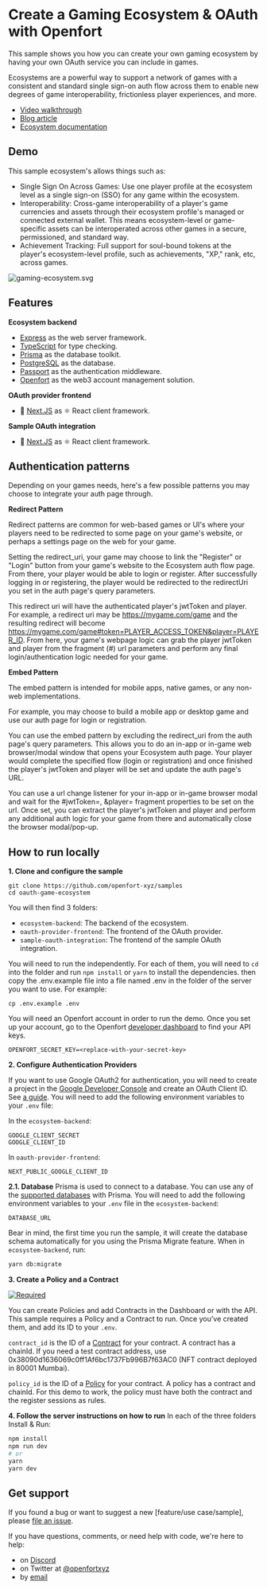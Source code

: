 # Create a Gaming Ecosystem & OAuth with Openfort

This sample shows you how you can create your own gaming ecosystem by having your own OAuth service you can include in games.

Ecosystems are a powerful way to support a network of games with a consistent and standard single sign-on auth flow across them to enable new degrees of game interoperability, frictionless player experiences, and more.

- [Video walkthrough](https://youtu.be/s8wMDpTTzJE)
- [Blog article](https://www.openfort.xyz/blog/openfort-interoperability-the-rise-of-cross-game-ecosystems)
- [Ecosystem documentation](https://www.openfort.xyz/docs/ecosystem)

## Demo

This sample ecosystem's allows things such as:

- Single Sign On Across Games: Use one player profile at the ecosystem level as a single sign-on (SSO) for any game within the ecosystem.
- Interoperability: Cross-game interoperability of a player's game currencies and assets through their ecosystem profile's managed or connected external wallet. This means ecosystem-level or game-specific assets can be interoperated across other games in a secure, permissioned, and standard way.
- Achievement Tracking: Full support for soul-bound tokens at the player's ecosystem-level profile, such as achievements, "XP," rank, etc, across games.
  
![gaming-ecosystem.svg](https://blog-cms.openfort.xyz/uploads/gaming_ecosystem_diagram_64758d2d96.svg)

## Features

**Ecosystem backend**
- [Express](https://expressjs.com/) as the web server framework.
- [TypeScript](https://www.typescriptlang.org/) for type checking.
- [Prisma](https://www.prisma.io/) as the database toolkit.
- [PostgreSQL](https://www.postgresql.org/) as the database.
- [Passport](https://www.passportjs.org/) as the authentication middleware.
- [Openfort](https://www.openfort.xyz/) as the web3 account management solution.

**OAuth provider frontend**
- 🍨 [Next.JS](https://nextjs.org/) as ⚛️ React client framework.


**Sample OAuth integration**
- 🍨 [Next.JS](https://nextjs.org/) as ⚛️ React client framework.

## Authentication patterns

Depending on your games needs, here's a few possible patterns you may choose to integrate your auth page through.


**Redirect Pattern**

Redirect patterns are common for web-based games or UI's where your players need to be redirected to some page on your game's website, or perhaps a settings page on the web for your game.

Setting the redirect_uri, your game may choose to link the "Register" or "Login" button from your game's website to the Ecosystem auth flow page. From there, your player would be able to login or register. After successfully logging in or registering, the player would be redirected to the redirectUri you set in the auth page's query parameters.

This redirect uri will have the authenticated player's jwtToken and player. For example, a redirect uri may be https://mygame.com/game and the resulting redirect will become https://mygame.com/game#token=PLAYER_ACCESS_TOKEN&player=PLAYER_ID. From here, your game's webpage logic can grab the player jwtToken and player from the fragment (#) url parameters and perform any final login/authentication logic needed for your game.

**Embed Pattern**

The embed pattern is intended for mobile apps, native games, or any non-web implementations.

For example, you may choose to build a mobile app or desktop game and use our auth page for login or registration.

You can use the embed pattern by excluding the redirect_uri from the auth page's query parameters. This allows you to do an in-app or in-game web browser/modal window that opens your Ecosystem auth page. Your player would complete the specified flow (login or registration) and once finished the player's jwtToken and player will be set and update the auth page's URL.

You can use a url change listener for your in-app or in-game browser modal and wait for the #jwtToken=, &player= fragment properties to be set on the url. Once set, you can extract the player's jwtToken and player and perform any additional auth logic for your game from there and automatically close the browser modal/pop-up.

## How to run locally

**1. Clone and configure the sample**

```
git clone https://github.com/openfort-xyz/samples
cd oauth-game-ecosystem
```

You will then find 3 folders:
- `ecosystem-backend`: The backend of the ecosystem.
- `oauth-provider-frontend`: The frontend of the OAuth provider.
- `sample-oauth-integration`: The frontend of the sample OAuth integration.

You will need to run the independently.
For each of them, you will need to `cd` into the folder and run `npm install` or `yarn` to install the dependencies. then copy the .env.example file into a file named .env in the folder of the server you want to use. For example:

```
cp .env.example .env
```

You will need an Openfort account in order to run the demo. Once you set up your account, go to the Openfort [developer dashboard](https://dashboard.openfort.xyz/apikeys) to find your API keys.

```
OPENFORT_SECRET_KEY=<replace-with-your-secret-key>
```

**2. Configure Authentication Providers**

If you want to use Google OAuth2 for authentication, you will need to create a project in the [Google Developer Console](https://console.developers.google.com/) and create an OAuth Client ID. See [a guide](https://developers.google.com/workspace/guides/create-credentials). You will need to add the following environment variables to your `.env` file:

In the `ecosystem-backend`:
```
GOOGLE_CLIENT_SECRET
GOOGLE_CLIENT_ID
```

In `oauth-provider-frontend`:
```
NEXT_PUBLIC_GOOGLE_CLIENT_ID
```

**2.1. Database**
Prisma is used to connect to a database. You can use any of the [supported databases](https://www.prisma.io/docs/concepts/components/prisma-schema/datasources/supported-databases) with Prisma. You will need to add the following environment variables to your `.env` file in the `ecosystem-backend`:

```
DATABASE_URL
```

Bear in mind, the first time you run the sample, it will create the database schema automatically for you using the Prisma Migrate feature. When in `ecosystem-backend`, run:

```bash
yarn db:migrate
```

**3. Create a Policy and a Contract**

[![Required](https://img.shields.io/badge/REQUIRED-TRUE-ORANGE.svg)](https://shields.io/)

You can create Policies and add Contracts in the Dashboard or with the API. This sample requires a Policy and a Contract to run. Once you've created them, and add its ID to your `.env`.

`contract_id` is the ID of a [Contract](https://www.openfort.xyz/docs/api/contracts#create-a-contract) for your contract. A contract has a chainId. 
If you need a test contract address, use 0x38090d1636069c0ff1Af6bc1737Fb996B7f63AC0 (NFT contract deployed in 80001 Mumbai).

`policy_id` is the ID of a [Policy](https://www.openfort.xyz/docs/api/policies#create-a-policy) for your contract. A policy has a contract and chainId. For this demo to work, the policy must have both the contract and the register sessions as rules.


**4. Follow the server instructions on how to run**
In each of the three folders Install & Run:

```bash
npm install
npm run dev
# or
yarn
yarn dev
```


## Get support
If you found a bug or want to suggest a new [feature/use case/sample], please [file an issue](../../../issues).

If you have questions, comments, or need help with code, we're here to help:
- on [Discord](https://discord.com/invite/t7x7hwkJF4)
- on Twitter at [@openfortxyz](https://twitter.com/openfortxyz)
- by [email](mailto:support+github@openfort.xyz)



